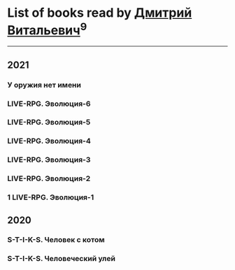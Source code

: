 # List of books read by [Дмитрий Витальевич](https://plus.google.com/u/0/116650782618177766821/)<sup>9</sup>
---

## 2021

### У оружия нет имени


### LIVE-RPG. Эволюция-6


### LIVE-RPG. Эволюция-5


### LIVE-RPG. Эволюция-4


### LIVE-RPG. Эволюция-3


### LIVE-RPG. Эволюция-2


### 1 LIVE-RPG. Эволюция-1



## 2020

### S-T-I-K-S. Человек с котом


### S-T-I-K-S. Человеческий улей



